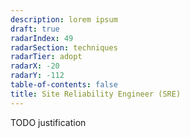 ```yaml
---
description: lorem ipsum
draft: true
radarIndex: 49
radarSection: techniques
radarTier: adopt
radarX: -20
radarY: -112
table-of-contents: false
title: Site Reliability Engineer (SRE)
---
```


TODO justification
